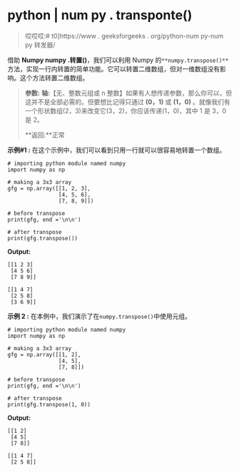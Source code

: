 # python | num py . transponte()

> 哎哎哎:# t0]https://www . geeksforgeeks . org/python-num py-num py 转发器/

借助 **Numpy numpy .转置()**，我们可以利用 Numpy 的`**numpy.transpose()**`方法，实现一行内转置的简单功能。它可以转置二维数组，但对一维数组没有影响。这个方法转置二维数组。

> **参数:**
> **轴:**【无、整数元组或 n 整数】如果有人想传递参数，那么你可以，但这并不是全部必需的。但要想比记得只通过 **(0，1)** 或 **(1，0)** 。就像我们有一个形状数组(2，3)来改变它(3，2)，你应该传递(1，0)，其中 1 是 3，0 是 2。
> 
> **返回:**正常

**示例#1 :**
在这个示例中，我们可以看到只用一行就可以很容易地转置一个数组。

```
# importing python module named numpy
import numpy as np

# making a 3x3 array
gfg = np.array([[1, 2, 3],
                [4, 5, 6],
                [7, 8, 9]])

# before transpose
print(gfg, end ='\n\n')

# after transpose
print(gfg.transpose())
```

**Output:**

```
[[1 2 3]
 [4 5 6]
 [7 8 9]]

[[1 4 7]
 [2 5 8]
 [3 6 9]]

```

**示例 2 :**
在本例中，我们演示了在`numpy.transpose()`中使用元组。

```
# importing python module named numpy
import numpy as np

# making a 3x3 array
gfg = np.array([[1, 2],
                [4, 5],
                [7, 8]])

# before transpose
print(gfg, end ='\n\n')

# after transpose
print(gfg.transpose(1, 0))
```

**Output:**

```
[[1 2]
 [4 5]
 [7 8]]

[[1 4 7]
 [2 5 8]]

```